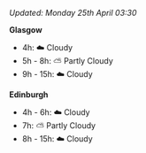 *Updated: Monday 25th April 03:30*

**Glasgow**

* 4h: :cloud: Cloudy
* 5h - 8h: :partly_sunny: Partly Cloudy
* 9h - 15h: :cloud: Cloudy

**Edinburgh**

* 4h - 6h: :cloud: Cloudy
* 7h: :partly_sunny: Partly Cloudy
* 8h - 15h: :cloud: Cloudy
